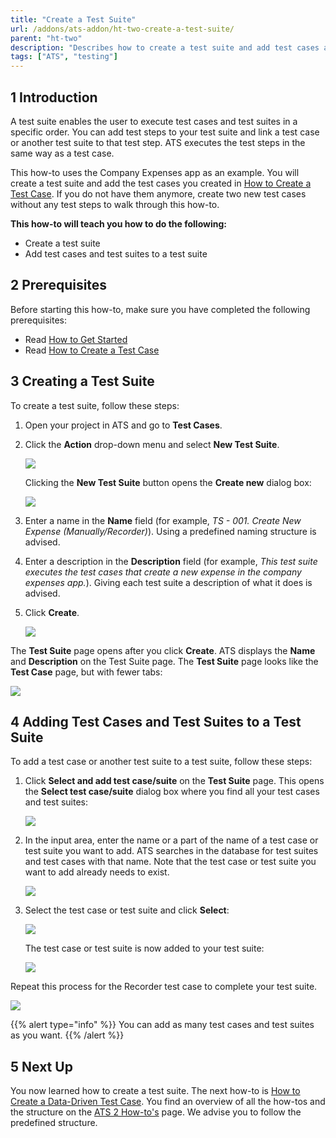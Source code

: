 ```yaml
---
title: "Create a Test Suite"
url: /addons/ats-addon/ht-two-create-a-test-suite/
parent: "ht-two"
description: "Describes how to create a test suite and add test cases and test suites to your test suite."
tags: ["ATS", "testing"]
---
```


## 1 Introduction

A test suite enables the user to execute test cases and test suites in a specific order. You can add test steps to your test suite and link a test case or another test suite to that test step. ATS executes the test steps in the same way as a test case.

This how-to uses the Company Expenses app as an example. You will create a test suite and add the test cases you created in [How to Create a Test Case](/addons/ats-addon/ht-two-create-a-test-case/). If you do not have them anymore, create two new test cases without any test steps to walk through this how-to.

**This how-to will teach you how to do the following:**

* Create a test suite
* Add test cases and test suites to a test suite

## 2 Prerequisites

Before starting this how-to, make sure you have completed the following prerequisites:

* Read [How to Get Started](/addons/ats-addon/ht-two-getting-started/)
* Read [How to Create a Test Case](/addons/ats-addon/ht-two-create-a-test-case/)

## 3 Creating a Test Suite

To create a test suite, follow these steps:

1.  Open your project in ATS and go to **Test Cases**.
2.  Click the **Action** drop-down menu and select **New Test Suite**.
    
    ![](/attachments/addons/ats-addon/ht/ht-two/ht-two-create-a-test-suite/Repository-add-test-suite.png)

    Clicking the **New Test Suite** button opens the **Create new** dialog box:
    
    ![](/attachments/addons/ats-addon/ht/ht-two/ht-two-create-a-test-suite/repository-create-new.png)

3.  Enter a name in the **Name** field (for example, *TS - 001. Create New Expense (Manually/Recorder)*). Using a predefined naming structure is advised.
4.  Enter a description in the **Description** field (for example, *This test suite executes the test cases that create a new expense in the company expenses app.*). Giving each test suite a description of what it does is advised.
5.  Click **Create**.
    
    ![](/attachments/addons/ats-addon/ht/ht-two/ht-two-create-a-test-suite/repository-create-new-test-suite-e.png)

The **Test Suite** page opens after you click **Create**. ATS displays the **Name** and **Description** on the Test Suite page. The **Test Suite** page looks like the **Test Case** page, but with fewer tabs:
    
![](/attachments/addons/ats-addon/ht/ht-two/ht-two-create-a-test-suite/test-suite-page.png)
    
## 4 Adding Test Cases and Test Suites to a Test Suite

To add a test case or another test suite to a test suite, follow these steps:

1.  Click **Select and add test case/suite** on the **Test Suite** page. This opens the **Select test case/suite** dialog box where you find all your test cases and test suites:
    
    ![](/attachments/addons/ats-addon/ht/ht-two/ht-two-create-a-test-suite/repository-test-suite-page-add.png)

2.  In the input area, enter the name or a part of the name of a test case or test suite you want to add. ATS searches in the database for test suites and test cases with that name. Note that the test case or test suite you want to add already needs to exist.

    ![](/attachments/addons/ats-addon/ht/ht-two/ht-two-create-a-test-suite/repository-test-suite-page-add-name.png)

3.  Select the test case or test suite and click **Select**:
    
    ![](/attachments/addons/ats-addon/ht/ht-two/ht-two-create-a-test-suite/repository-add-test-case-to-test-suite.png)

    The test case or test suite is now added to your test suite:
    
    ![](/attachments/addons/ats-addon/ht/ht-two/ht-two-create-a-test-suite/repository-test-suite-page-selected-test.png)

Repeat this process for the Recorder test case to complete your test suite.

![](/attachments/addons/ats-addon/ht/ht-two/ht-two-create-a-test-suite/test-suite-page-complete.png)

{{% alert type="info" %}}
You can add as many test cases and test suites as you want. 
{{% /alert %}}

## 5 Next Up

You now learned how to create a test suite. The next how-to is [How to Create a Data-Driven Test Case](/addons/ats-addon/ht-two-create-datadriven-test-case/). You find an overview of all the how-tos and the structure on the [ATS 2 How-to's](/addons/ats-addon/ht-two/) page. We advise you to follow the predefined structure.
